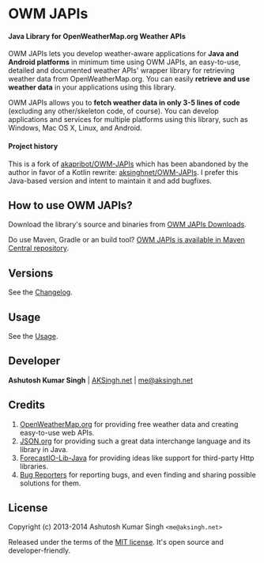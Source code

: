 # OWM JAPIs

#### Java Library for OpenWeatherMap.org Weather APIs

OWM JAPIs lets you develop weather-aware applications for **Java and Android platforms** in minimum time using OWM JAPIs, an easy-to-use, detailed and documented weather APIs' wrapper library for retrieving weather data from OpenWeatherMap.org. You can easily **retrieve and use weather data** in your applications using this library.

OWM JAPIs allows you to **fetch weather data in only 3-5 lines of code** (excluding any other/skeleton code, of course). You can develop applications and services for multiple platforms using this library, such as Windows, Mac OS X, Linux, and Android.

#### Project history

This is a fork of [akapribot/OWM-JAPIs](https://github.com/akapribot/OWM-JAPIs) which has been abandoned by the author
in favor of a Kotlin rewrite: [aksinghnet/OWM-JAPIs](https://github.com/aksinghnet/OWM-JAPIs).
I prefer this Java-based version and intent to maintain it and add bugfixes.


## How to use OWM JAPIs?
Download the library's source and binaries from [OWM JAPIs Downloads][1].

Do use Maven, Gradle or an build tool? [OWM JAPIs is available in Maven Central repository][10].



## Versions

See the [Changelog](CHANGELOG.md).


## Usage

See the [Usage](USAGE.md).


## Developer
**Ashutosh Kumar Singh** | [AKSingh.net][4] | [me@aksingh.net][9]



## Credits
1. [OpenWeatherMap.org][5]
for providing free weather data and creating easy-to-use web APIs.
2. [JSON.org][6] 
for providing such a great data interchange language and its library in Java.
3. [ForecastIO-Lib-Java][8]
for providing ideas like support for third-party Http libraries.
4. [Bug Reporters][3]
for reporting bugs, and even finding and sharing possible solutions for them.



## License
Copyright (c) 2013-2014 Ashutosh Kumar Singh `<me@aksingh.net>`
  
Released under the terms of the [MIT license][7]. It's open source and developer-friendly.


  [1]: http://code.aksingh.net/owm-japis/downloads
  [2]: http://code.aksingh.net/owm-japis/src
  [3]: http://code.aksingh.net/owm-japis/issues
  [4]: http://www.aksingh.net/
  [5]: http://openweathermap.org/
  [6]: http://www.json.org/java/index.html
  [7]: http://opensource.org/licenses/MIT
  [8]: https://github.com/dvdme/forecastio-lib-java
  [9]: mailto:me@aksingh.net
  [10]: http://search.maven.org/#search%7Cga%7C1%7Cowm-japis
